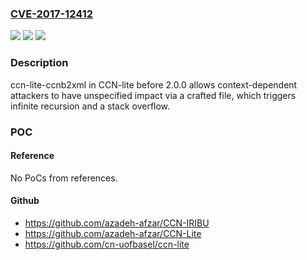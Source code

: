 ### [CVE-2017-12412](https://cve.mitre.org/cgi-bin/cvename.cgi?name=CVE-2017-12412)
![](https://img.shields.io/static/v1?label=Product&message=n%2Fa&color=blue)
![](https://img.shields.io/static/v1?label=Version&message=n%2Fa&color=blue)
![](https://img.shields.io/static/v1?label=Vulnerability&message=n%2Fa&color=brighgreen)

### Description

ccn-lite-ccnb2xml in CCN-lite before 2.0.0 allows context-dependent attackers to have unspecified impact via a crafted file, which triggers infinite recursion and a stack overflow.

### POC

#### Reference
No PoCs from references.

#### Github
- https://github.com/azadeh-afzar/CCN-IRIBU
- https://github.com/azadeh-afzar/CCN-Lite
- https://github.com/cn-uofbasel/ccn-lite

